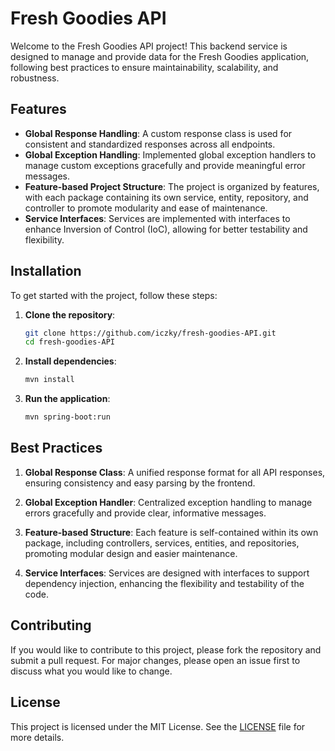 # Fresh Goodies API

Welcome to the Fresh Goodies API project! This backend service is designed to manage and provide data for the Fresh Goodies application, following best practices to ensure maintainability, scalability, and robustness.

## Features

- **Global Response Handling**: A custom response class is used for consistent and standardized responses across all endpoints.
- **Global Exception Handling**: Implemented global exception handlers to manage custom exceptions gracefully and provide meaningful error messages.
- **Feature-based Project Structure**: The project is organized by features, with each package containing its own service, entity, repository, and controller to promote modularity and ease of maintenance.
- **Service Interfaces**: Services are implemented with interfaces to enhance Inversion of Control (IoC), allowing for better testability and flexibility.

## Installation

To get started with the project, follow these steps:

1. **Clone the repository**:
    ```bash
    git clone https://github.com/iczky/fresh-goodies-API.git
    cd fresh-goodies-API
    ```

2. **Install dependencies**:
    ```bash
    mvn install
    ```

3. **Run the application**:
    ```bash
    mvn spring-boot:run
    ```


## Best Practices

1. **Global Response Class**: A unified response format for all API responses, ensuring consistency and easy parsing by the frontend.
   
2. **Global Exception Handler**: Centralized exception handling to manage errors gracefully and provide clear, informative messages.

3. **Feature-based Structure**: Each feature is self-contained within its own package, including controllers, services, entities, and repositories, promoting modular design and easier maintenance.

4. **Service Interfaces**: Services are designed with interfaces to support dependency injection, enhancing the flexibility and testability of the code.

## Contributing

If you would like to contribute to this project, please fork the repository and submit a pull request. For major changes, please open an issue first to discuss what you would like to change.

## License

This project is licensed under the MIT License. See the [LICENSE](LICENSE) file for more details.
